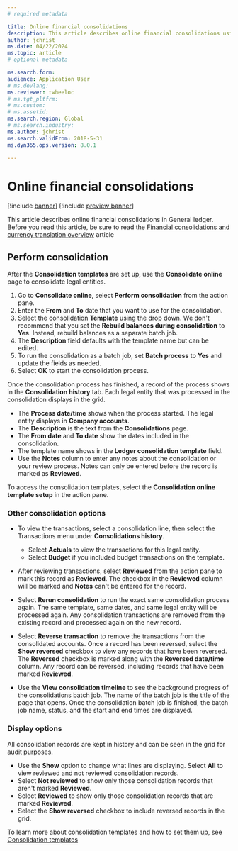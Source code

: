 ```yaml
---
# required metadata

title: Online financial consolidations
description: This article describes online financial consolidations using templates in General ledger.
author: jchrist
ms.date: 04/22/2024
ms.topic: article
# optional metadata

ms.search.form: 
audience: Application User
# ms.devlang: 
ms.reviewer: twheeloc
# ms.tgt_pltfrm: 
# ms.custom: 
# ms.assetid: 
ms.search.region: Global
# ms.search.industry: 
ms.author: jchrist
ms.search.validFrom: 2018-5-31
ms.dyn365.ops.version: 8.0.1

---
```


# Online financial consolidations

[!include [banner](../includes/banner.md)]
[!include [preview banner](../includes/preview-banner.md)]

This article describes online financial consolidations in General ledger. Before you read this article, be sure to read the [Financial consolidations and currency translation overview](financial-consolidations-currency-translation.md) article

## Perform consolidation

After the **Consolidation templates** are set up, use the **Consolidate online** page to consolidate legal entities.
1. Go to **Consolidate online**, select **Perform consolidation** from the action pane.
2. Enter the **From** and **To** date that you want to use for the consolidation.
3. Select the consolidation **Template** using the drop down.
We don't recommend that you set the **Rebuild balances during consolidation** to **Yes**. Instead, rebuild balances as a separate batch job.
4. The **Description** field defaults with the template name but can be edited.
5. To run the consolidation as a batch job, set **Batch process** to **Yes** and update the fields as needed.
6. Select **OK** to start the consolidation process. 

Once the consolidation process has finished, a record of the process shows in the **Consolidation history** tab. Each legal entity that was processed in the consolidation displays in the grid. 
- The **Process date/time** shows when the process started. The legal entity displays in **Company accounts**.
- The **Description** is the text from the **Consolidations** page.
- The **From date** and **To date** show the dates included in the consolidation.
- The template name shows in the **Ledger consolidation template** field.
- Use the **Notes** column to enter any notes about the consolidation or your review process. Notes can only be entered before the record is marked as **Reviewed**. 

To access the consolidation templates, select the **Consolidation online template setup** in the action pane. 

### Other consolidation options
- To view the transactions, select a consolidation line, then select the Transactions menu under **Consolidations history**.
  - Select **Actuals** to view the transactions for this legal entity.
  - Select **Budget** if you included budget transactions on the template.
- After reviewing transactions, select **Reviewed** from the action pane to mark this record as **Reviewed**. The checkbox in the **Reviewed** column will be marked and **Notes** can't be entered for the record. 

- Select **Rerun consolidation** to run the exact same consolidation process again. The same template, same dates, and same legal entity will be processed again. Any consolidation transactions are removed from the existing record and processed again on the new record.
- Select **Reverse transaction** to remove the transactions from the consolidated accounts. Once a record has been reversed, select the **Show reversed** checkbox to view any records that have been reversed. The **Reversed** checkbox is marked along with the **Reversed date/time** column. Any record can be reversed, including records that have been marked **Reviewed**.
- Use the **View consolidation timeline** to see the background progress of the consolidations batch job. The name of the batch job is the title of the page that opens. Once the consolidation batch job is finished, the batch job name, status, and the start and end times are displayed. 

### Display options 
All consolidation records are kept in history and can be seen in the grid for audit purposes. 
- Use the **Show** option to change what lines are displaying. Select **All** to view reviewed and not reviewed consolidation records. 
- Select **Not reviewed** to show only those consolidation records that aren't marked **Reviewed**. 
- Select **Reviewed** to show only those consolidation records that are marked **Reviewed**.
- Select the **Show reversed** checkbox to include reversed records in the grid. 

To learn more about consolidation templates and how to set them up, see [Consolidation templates](Consolidation-templates.md)

